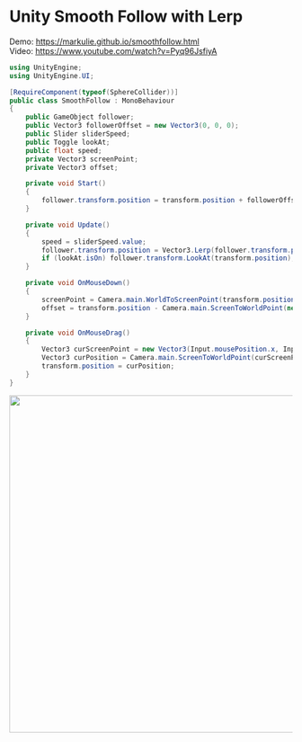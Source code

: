 # Unity Smooth Follow with Lerp

Demo: https://markulie.github.io/smoothfollow.html
<br>
Video: https://www.youtube.com/watch?v=Pyq96JsfiyA

```c#
using UnityEngine;
using UnityEngine.UI;

[RequireComponent(typeof(SphereCollider))]
public class SmoothFollow : MonoBehaviour
{
    public GameObject follower;
    public Vector3 followerOffset = new Vector3(0, 0, 0);
    public Slider sliderSpeed;
    public Toggle lookAt;
    public float speed;
    private Vector3 screenPoint;
    private Vector3 offset;

    private void Start()
    {
        follower.transform.position = transform.position + followerOffset;
    }

    private void Update()
    {
        speed = sliderSpeed.value;
        follower.transform.position = Vector3.Lerp(follower.transform.position, transform.position + followerOffset, speed);
        if (lookAt.isOn) follower.transform.LookAt(transform.position);
    }

    private void OnMouseDown()
    {
        screenPoint = Camera.main.WorldToScreenPoint(transform.position);
        offset = transform.position - Camera.main.ScreenToWorldPoint(new Vector3(Input.mousePosition.x, Input.mousePosition.y, screenPoint.z));
    }

    private void OnMouseDrag()
    {
        Vector3 curScreenPoint = new Vector3(Input.mousePosition.x, Input.mousePosition.y, screenPoint.z);
        Vector3 curPosition = Camera.main.ScreenToWorldPoint(curScreenPoint) + offset;
        transform.position = curPosition;
    }
}
```


<p align="center">
  <img width="820" height="600" src="https://github.com/markaelie/SmoothFollow-Unity/blob/master/DemoScreenshot.png?raw=true">
</p>

